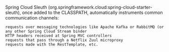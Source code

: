 Spring Cloud Sleuth (org.springframework.cloud:spring-cloud-starter-sleuth), once added to the CLASSPATH, automatically instruments common communication channels:

    requests over messaging technologies like Apache Kafka or RabbitMQ (or any other Spring Cloud Stream binder
    HTTP headers received at Spring MVC controllers
    requests that pass through a Netflix Zuul microproxy
    requests made with the RestTemplate, etc.
